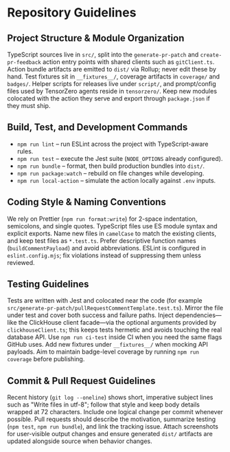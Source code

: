 # Repository Guidelines

## Project Structure & Module Organization

TypeScript sources live in `src/`, split into the `generate-pr-patch` and
`create-pr-feedback` action entry points with shared clients such as
`gitClient.ts`. Action bundle artifacts are emitted to `dist/` via Rollup; never
edit these by hand. Test fixtures sit in `__fixtures__/`, coverage artifacts in
`coverage/` and `badges/`. Helper scripts for releases live under `script/`, and
prompt/config files used by TensorZero agents reside in `tensorzero/`. Keep new
modules colocated with the action they serve and export through `package.json`
if they must ship.

## Build, Test, and Development Commands

- `npm run lint` – run ESLint across the project with TypeScript-aware rules.
- `npm run test` – execute the Jest suite (`NODE_OPTIONS` already configured).
- `npm run bundle` – format, then build production bundles into `dist/`.
- `npm run package:watch` – rebuild on file changes while developing.
- `npm run local-action` – simulate the action locally against `.env` inputs.

## Coding Style & Naming Conventions

We rely on Prettier (`npm run format:write`) for 2-space indentation,
semicolons, and single quotes. TypeScript files use ES module syntax and
explicit exports. Name new files in `camelCase` to match the existing clients,
and keep test files as `*.test.ts`. Prefer descriptive function names
(`buildCommentPayload`) and avoid abbreviations. ESLint is configured in
`eslint.config.mjs`; fix violations instead of suppressing them unless reviewed.

## Testing Guidelines

Tests are written with Jest and colocated near the code (for example
`src/generate-pr-patch/pullRequestCommentTemplate.test.ts`). Mirror the file
under test and cover both success and failure paths. Inject dependencies—like
the ClickHouse client facade—via the optional arguments provided by
`clickhouseClient.ts`; this keeps tests hermetic and avoids touching the real
database API. Use `npm run ci-test` inside CI when you need the same flags
GitHub uses. Add new fixtures under `__fixtures__/` when mocking API payloads.
Aim to maintain badge-level coverage by running `npm run coverage` before
publishing.

## Commit & Pull Request Guidelines

Recent history (`git log --oneline`) shows short, imperative subject lines such
as "Write files in utf-8"; follow that style and keep body details wrapped at 72
characters. Include one logical change per commit whenever possible. Pull
requests should describe the motivation, summarize testing (`npm test`,
`npm run bundle`), and link the tracking issue. Attach screenshots for
user-visible output changes and ensure generated `dist/` artifacts are updated
alongside source when behavior changes.
